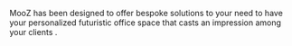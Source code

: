 MooZ has been designed to offer bespoke solutions to your need to have your personalized futuristic office space that casts an impression among your clients .
